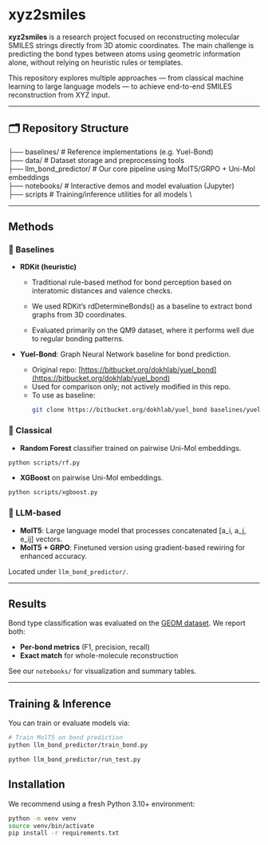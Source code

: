 # xyz2smiles

**xyz2smiles** is a research project focused on reconstructing molecular SMILES strings directly from 3D atomic coordinates. The main challenge is predicting the bond types between atoms using geometric information alone, without relying on heuristic rules or templates.

This repository explores multiple approaches — from classical machine learning to large language models — to achieve end-to-end SMILES reconstruction from XYZ input.

---

## 🗂️ Repository Structure


├── baselines/ # Reference implementations (e.g. Yuel-Bond) \
├── data/ # Dataset storage and preprocessing tools \
├── llm_bond_predictor/ # Our core pipeline using MolT5/GRPO + Uni-Mol embeddings \
├── notebooks/ # Interactive demos and model evaluation (Jupyter) \
├── scripts  # Training/inference utilities for all models \


---

## Methods


### 🔹 Baselines

- **RDKit (heuristic)**

    - Traditional rule-based method for bond perception based on interatomic distances and valence checks.

    - We used RDKit’s rdDetermineBonds() as a baseline to extract bond graphs from 3D coordinates.

    - Evaluated primarily on the QM9 dataset, where it performs well due to regular bonding patterns.


- **Yuel-Bond**: Graph Neural Network baseline for bond prediction.
  - Original repo: [https://bitbucket.org/dokhlab/yuel_bond](https://bitbucket.org/dokhlab/yuel_bond)
  - Used for comparison only; not actively modified in this repo.
  - To use as baseline:
    ```bash
    git clone https://bitbucket.org/dokhlab/yuel_bond baselines/yuel_bond
    ```


### 🔹 Classical
- **Random Forest** classifier trained on pairwise Uni-Mol embeddings.

```bash
python scripts/rf.py
```

- **XGBoost** on pairwise Uni-Mol embeddings.

```bash
python scripts/xgboost.py
```

### 🔹 LLM-based
- **MolT5**: Large language model that processes concatenated [a_i, a_j, e_ij] vectors.
- **MolT5 + GRPO**: Finetuned version using gradient-based rewiring for enhanced accuracy.

Located under `llm_bond_predictor/`.

---

## Results

Bond type classification was evaluated on the [GEOM dataset](https://github.com/learningmatter-mit/geom). We report both:
- **Per-bond metrics** (F1, precision, recall)
- **Exact match** for whole-molecule reconstruction

See our `notebooks/` for visualization and summary tables.

---

## Training & Inference

You can train or evaluate models via:

```bash
# Train MolT5 on bond prediction
python llm_bond_predictor/train_bond.py 

python llm_bond_predictor/run_test.py
```


## Installation

We recommend using a fresh Python 3.10+ environment:

```bash
python -m venv venv
source venv/bin/activate
pip install -r requirements.txt
